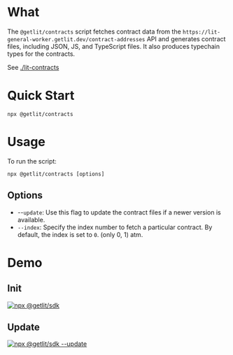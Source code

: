 # What

The `@getlit/contracts` script fetches contract data from the `https://lit-general-worker.getlit.dev/contract-addresses` API and generates contract files, including JSON, JS, and TypeScript files. It also produces typechain types for the contracts.

See [./lit-contracts](https://github.com/LIT-Protocol/getlit-contracts/tree/main/lit-contracts)

# Quick Start

```
npx @getlit/contracts
```

# Usage

To run the script:

```
npx @getlit/contracts [options]
```

## Options

- --`update`: Use this flag to update the contract files if a newer version is available.
- `--index`: Specify the index number to fetch a particular contract. By default, the index is set to `0`. (only 0, 1) atm.

# Demo

## Init

[![npx @getlit/sdk](https://img.youtube.com/vi/RpsTJlOyOMA/0.jpg)](https://www.youtube.com/watch?v=RpsTJlOyOMA)

## Update

[![npx @getlit/sdk --update](https://img.youtube.com/vi/8eNQHYKCDNk/0.jpg)](https://www.youtube.com/watch?v=8eNQHYKCDNk)
